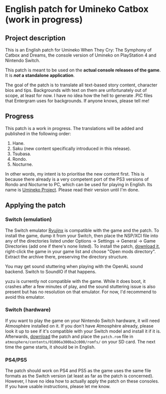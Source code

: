 # English patch for Umineko Catbox (work in progress)

## Project description
This is an English patch for Umineko When They Cry: The Symphony of Catbox and Dreams, the console version
of Umineko on PlayStation 4 and Nintendo Switch.

This patch is meant to be used on the **actual console releases of the game**. It is ***not* a standalone application**.

The goal of the patch is to translate all text-based story content, character bios and tips.
Backgrounds with text on them are unfortunately out of scope, at least for now.
I have no idea how the hell to generate .PIC files that Entergram uses for backgrounds.
If anyone knows, please tell me!

## Progress

This patch is a work in progress. The translations will be added and published in the following order:

1. Hane.
2. Saku (new content specifically introduced in this release).
3. Tsubasa. 
4. Rondo.
5. Nocturne.

In other words, my intent is to prioritise the new content first. This is because there already is a very competent port of the PS3 versions of Rondo and Nocturne to PC,
which can be used for playing in English. Its name is [Umineko Project](https://umineko-project.org). Please read their version until I'm done.

<!-- TODO: put table here -->

## Applying the patch

### Switch (emulation)

The Switch emulator [Ryujinx](https://ryujinx.org/) is compatible with the game and the patch. To install the game, dump it from your Switch, then place the NSP/XCI file into any of the directories listed under Options -> Settings -> General -> Game Directories (add one if there's none listed). To install the patch, [download it](../../releases/latest/download/patch.zip),
right-click the game in your game list and choose "Open mods directory". Extract the archive there, preserving the directory structure.

You may get sound stuttering when playing with the OpenAL sound backend. Switch to SoundIO if that happens.

yuzu is currently not compatible with the game. While it does boot, it crashes after a few minutes of play,
and the sound stuttering issue is also present but has no resolution on that emulator. For now, I'd recommend to avoid this emulator.

### Switch (hardware)

If you want to play the game on your Nintendo Switch hardware, it will need Atmosphère installed on it. If you don't have Atmosphère already, please look it up to see if
it's compatible with your Switch model and install it if it is.
Afterwards, [download](../../releases/latest/download/patch.zip) the patch and place the `patch.rom` file in `atmosphere/contents/01006a300ba2c000/romfs/` on your SD card.
The next time the game starts, it should be in English.

### PS4/PS5

The patch should work on PS4 and PS5 as the game uses the same file formats as the Switch version (at least as far as the patch is concerned).
However, I have no idea how to actually apply the patch on these consoles. If you have usable instructions, please let me know.
